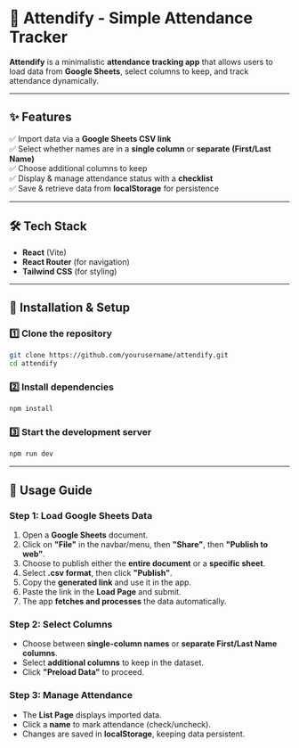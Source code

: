 # 📌 Attendify - Simple Attendance Tracker  

**Attendify** is a minimalistic **attendance tracking app** that allows users to load data from **Google Sheets**, select columns to keep, and track attendance dynamically.  

---

## ✨ Features  

✅ Import data via a **Google Sheets CSV link**  
✅ Select whether names are in a **single column** or **separate (First/Last Name)**  
✅ Choose additional columns to keep  
✅ Display & manage attendance status with a **checklist**  
✅ Save & retrieve data from **localStorage** for persistence  

---

## 🛠 Tech Stack  

- **React** (Vite)  
- **React Router** (for navigation)  
- **Tailwind CSS** (for styling)  

---

## 🚀 Installation & Setup  

### 1️⃣ Clone the repository  
```bash
git clone https://github.com/yourusername/attendify.git
cd attendify
```

### 2️⃣ Install dependencies  
```bash
npm install
```

### 3️⃣ Start the development server  
```bash
npm run dev
```

---

## 📖 Usage Guide  

### **Step 1: Load Google Sheets Data**  
1. Open a **Google Sheets** document.  
2. Click on **"File"** in the navbar/menu, then **"Share"**, then **"Publish to web"**.  
3. Choose to publish either the **entire document** or a **specific sheet**.  
4. Select **.csv format**, then click **"Publish"**.  
5. Copy the **generated link** and use it in the app.  
6. Paste the link in the **Load Page** and submit.  
7. The app **fetches and processes** the data automatically.

### **Step 2: Select Columns**  
- Choose between **single-column names** or **separate First/Last Name columns**.  
- Select **additional columns** to keep in the dataset.  
- Click **"Preload Data"** to proceed.

### **Step 3: Manage Attendance**  
- The **List Page** displays imported data.  
- Click a **name** to mark attendance (check/uncheck).  
- Changes are saved in **localStorage**, keeping data persistent.
